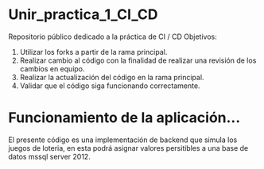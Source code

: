 # Unir_practica_1_CI_CD
Repositorio público dedicado a la práctica de CI / CD 
Objetivos:
1) Utilizar los forks a partir de la rama principal.
2) Realizar cambio al código con la finalidad de realizar una revisión de los cambios en equipo.
3) Realizar la actualización del código en la rama principal.
4) Validar que el código siga funcionando correctamente.

# Funcionamiento de la aplicación...
El presente código es una implementación de backend que simula los juegos de loteria, en esta podrá asignar valores persitibles a una base de datos mssql server 2012.

